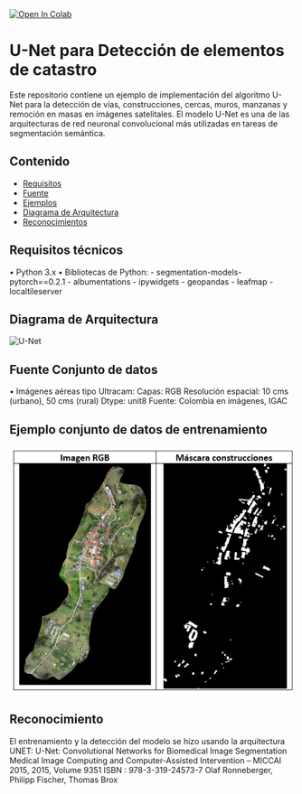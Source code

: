 <a target="_blank" href="https://colab.research.google.com/drive/1A3KbD7-sAJbPmyh2mlURrKhMGxSh-RUK">
  <img src="https://colab.research.google.com/assets/colab-badge.svg" alt="Open In Colab"/>
</a>


# U-Net para Detección de elementos de catastro

Este repositorio contiene un ejemplo de implementación del algoritmo U-Net para la detección de vías, construcciones, cercas, muros, manzanas y remoción en masas en imágenes satelitales. 
El modelo U-Net es una de las arquitecturas de red neuronal convolucional más utilizadas en tareas de segmentación semántica.

## Contenido

- [Requisitos](#requisitos)
- [Fuente](#Fuente-Conjunto-de-datos)
- [Ejemplos](#Ejemplos)
- [Diagrama de Arquitectura](#diagrama-de-arquitectura)
- [Reconocimientos](#Reconocimientos)

## Requisitos técnicos

•	Python 3.x
•	Bibliotecas de Python:
    - segmentation-models-pytorch==0.2.1
    - albumentations
    - ipywidgets
    - geopandas
    - leafmap
    - localtileserver

## Diagrama de Arquitectura
![U-Net](https://www.mdpi.com/remotesensing/remotesensing-09-00680/article_deploy/html/images/remotesensing-09-00680-g002.png)

## Fuente Conjunto de datos
•	Imágenes aéreas tipo Ultracam:
    Capas: RGB 
    Resolución espacial: 10 cms (urbano), 50 cms (rural)
    Dtype: unit8
    Fuente: Colombia en imágenes, IGAC
    

## Ejemplo conjunto de datos de entrenamiento
![Conjunto de datos de entrenamiento](ejemplo_dataset.png)

## Reconocimiento
El entrenamiento y la detección del modelo se hizo usando la arquitectura UNET:
  U-Net: Convolutional Networks for Biomedical Image Segmentation
  Medical Image Computing and Computer-Assisted Intervention – MICCAI 2015, 2015, Volume 9351
  ISBN : 978-3-319-24573-7
  Olaf Ronneberger, Philipp Fischer, Thomas Brox

